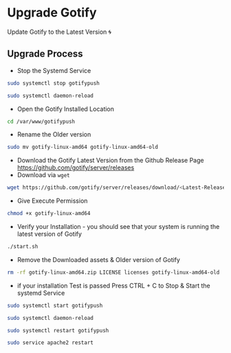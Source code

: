 # Upgrade Gotify

Update Gotify to the Latest Version 🌀

## Upgrade Process

- Stop the Systemd Service

```bash
sudo systemctl stop gotifypush
```

```bash
sudo systemctl daemon-reload
```

- Open the Gotify Installed Location

```bash
cd /var/www/gotifypush
```

- Rename the Older version

```bash
sudo mv gotify-linux-amd64 gotify-linux-amd64-old
```

- Download the Gotify Latest Version from the Github Release Page <https://github.com/gotify/server/releases>
- Download via `wget`

```bash
wget https://github.com/gotify/server/releases/download/<Latest-Release>/gotify-linux-amd64.zip
```

- Give Execute Permission

```bash
chmod +x gotify-linux-amd64
```

- Verify your Installation - you should see that your system is running the latest version of Gotify

```bash
./start.sh
```

- Remove the Downloaded assets & Older version of Gotify

```bash
rm -rf gotify-linux-amd64.zip LICENSE licenses gotify-linux-amd64-old
```

- if your installation Test is passed Press CTRL + C to Stop & Start the systemd Service

```bash
sudo systemctl start gotifypush
```

```bash
sudo systemctl daemon-reload
```

```bash
sudo systemctl restart gotifypush
```

```bash
sudo service apache2 restart
```
